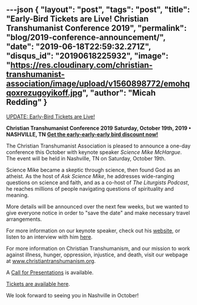 ---json
{
	"layout": "post",
	"tags": "post",
    "title": "Early-Bird Tickets are Live! Christian Transhumanist Conference 2019",
    "permalink": "blog/2019-conference-announcement/",
    "date": "2019-06-18T22:59:32.271Z",
    "disqus_id": "20190618225932",
    "image":  "https://res.cloudinary.com/christian-transhumanist-association/image/upload/v1560898772/emohqqoxrezugoyikoff.jpg",
    "author": "Micah Redding"
}
---
[UPDATE: Early-Bird Tickets are Live!](https://christian-transhumanist-conference-2019.eventbrite.com)

**Christian Transhumanist Conference 2019**
**Saturday, October 19th, 2019 • NASHVILLE, TN**
**[Get the early-early-early bird discount now!](https://christian-transhumanist-conference-2019.eventbrite.com)**

The Christian Transhumanist Association is pleased to announce a one-day conference this October with keynote speaker *Science Mike McHargue*. The event will be held in Nashville, TN on Saturday, October 19th. 

Science Mike became a skeptic through science, then found God as an atheist. As the host of *Ask Science Mike*, he addresses wide-ranging questions on science and faith, and as a co-host of *The Liturgists Podcast*, he reaches millions of people navigating questions of spirituality and meaning.

More details will be announced over the next few weeks, but we wanted to give everyone notice in order to "save the date" and make necessary travel arrangements.

For more information on our keynote speaker, check out his [website](https://mikemchargue.com), or listen to an interview with him [here](https://www.christiantranshumanism.org/podcast/21). 

For more information on Christian Transhumanism, and our mission to work against illness, hunger, oppression, injustice, and death, visit our webpage at www.christiantranshumanism.org.

A [Call for Presentations](https://www.christiantranshumanism.org/conference_proposals) is available.  

[Tickets are available here](https://christian-transhumanist-conference-2019.eventbrite.com).

We look forward to seeing you in Nashville in October!